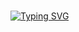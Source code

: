#

[![Typing SVG](https://readme-typing-svg.herokuapp.com?font=Raleway&size=40&duration=4000&color=FFFFFF&background=243A67&center=true&vCenter=true&width=1280&height=200&lines=%E4%BD%A0%E5%A5%BD%EF%BC%8C%E6%88%91%E6%98%AF%E8%8D%86%E8%BE%89;%E4%B8%80%E5%90%8D%E8%BD%AF%E4%BB%B6%E5%BC%80%E5%8F%91%E5%B7%A5%E7%A8%8B%E5%B8%88;%E5%BE%88%E9%AB%98%E5%85%B4%E8%AE%A4%E8%AF%86%E4%BD%A0%EF%BC%81)](https://git.io/typing-svg)
